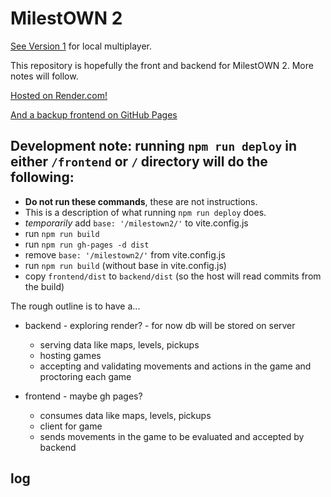 # MilestOWN 2

[See Version 1](https://github.com/moefingers/UNLV-MilestO-W-N) for local multiplayer.

This repository is hopefully the front and backend for MilestOWN 2. More notes will follow.

[Hosted on Render.com!](https://milestown2.onrender.com/)

[And a backup frontend on GitHub Pages](https://moefingers.github.io/milestown2/)

## Development note: running `npm run deploy` in either `/frontend` or `/` directory will do the following:
- **Do not run these commands**, these are not instructions.
- This is a description of what running `npm run deploy` does.
- *temporarily* add `base: '/milestown2/'` to vite.config.js
- run `npm run build`
- run `npm run gh-pages -d dist`
- remove `base: '/milestown2/'` from vite.config.js
- run `npm run build` (without base in vite.config.js)
- copy `frontend/dist` to `backend/dist` (so the host will read commits from the build)


The rough outline is to have a...

- backend - exploring render? - for now db will be stored on server
  - serving data like maps, levels, pickups
  - hosting games
  - accepting and validating movements and actions in the game and proctoring each game


- frontend - maybe gh pages?
  - consumes data like maps, levels, pickups
  - client for game
  - sends movements in the game to be evaluated and accepted by backend


## log
